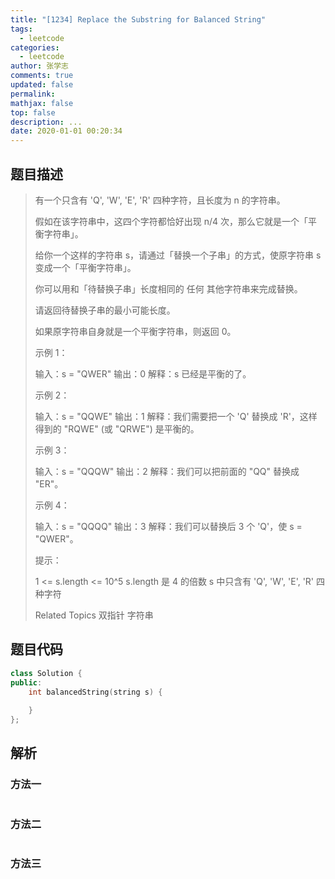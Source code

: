 ```yaml
---
title: "[1234] Replace the Substring for Balanced String"
tags:
  - leetcode
categories:
  - leetcode
author: 张学志
comments: true
updated: false
permalink:
mathjax: false
top: false
description: ...
date: 2020-01-01 00:20:34
---
```


## 题目描述

> 有一个只含有 'Q', 'W', 'E', 'R' 四种字符，且长度为 n 的字符串。 
> 
> 假如在该字符串中，这四个字符都恰好出现 n/4 次，那么它就是一个「平衡字符串」。 
> 
> 
> 
> 给你一个这样的字符串 s，请通过「替换一个子串」的方式，使原字符串 s 变成一个「平衡字符串」。 
> 
> 你可以用和「待替换子串」长度相同的 任何 其他字符串来完成替换。 
> 
> 请返回待替换子串的最小可能长度。 
> 
> 如果原字符串自身就是一个平衡字符串，则返回 0。 
> 
> 
> 
> 示例 1： 
> 
> 输入：s = "QWER"
> 输出：0
> 解释：s 已经是平衡的了。 
> 
> 示例 2： 
> 
> 输入：s = "QQWE"
> 输出：1
> 解释：我们需要把一个 'Q' 替换成 'R'，这样得到的 "RQWE" (或 "QRWE") 是平衡的。
> 
> 
> 示例 3： 
> 
> 输入：s = "QQQW"
> 输出：2
> 解释：我们可以把前面的 "QQ" 替换成 "ER"。 
> 
> 
> 示例 4： 
> 
> 输入：s = "QQQQ"
> 输出：3
> 解释：我们可以替换后 3 个 'Q'，使 s = "QWER"。
> 
> 
> 
> 
> 提示： 
> 
> 
> 1 <= s.length <= 10^5 
> s.length 是 4 的倍数 
> s 中只含有 'Q', 'W', 'E', 'R' 四种字符 
> 
> Related Topics 双指针 字符串

## 题目代码

```cpp
class Solution {
public:
    int balancedString(string s) {
        
    }
};
```

## 解析

### 方法一

```cpp

```

### 方法二

```cpp

```

### 方法三

```cpp

```

